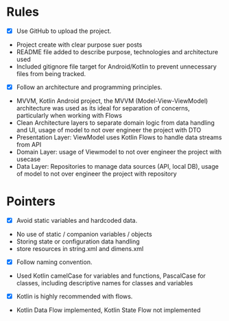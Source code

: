 # Rules
- [x] Use GitHub to upload the project.
- Project create with clear purpose suer posts
- README file added to describe purpose, technologies and architecture used
- Included gitignore file target for Android/Kotlin to prevent unnecessary files from being tracked.
- [x] Follow an architecture and programming principles.
- MVVM, Kotlin Android project, the MVVM (Model-View-ViewModel) architecture was used as its ideal for separation of concerns, particularly when working with Flows
- Clean Architecture layers to separate domain logic from data handling and UI, usage of model to not over engineer the project with DTO
- Presentation Layer: ViewModel uses Kotlin Flows to handle data streams from API
- Domain Layer: usage of Viewmodel to not over engineer the project with usecase
- Data Layer: Repositories to manage data sources (API, local DB), usage of model to not over engineer the project with repository

# Pointers
- [x] Avoid static variables and hardcoded data.
- No use of static / companion variables / objects
- Storing state or configuration data handling
- store resources in string.xml and dimens.xml
- [x] Follow naming convention.
- Used Kotlin camelCase for variables and functions, PascalCase for classes, including descriptive
  names for classes and variables
- [x] Kotlin is highly recommended with flows.
- Kotlin Data Flow implemented, Kotlin State Flow not implemented
